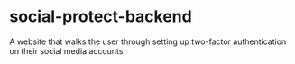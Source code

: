 # social-protect-backend
A website that walks the user through setting up two-factor authentication on their social media accounts
